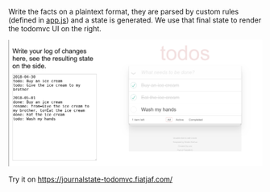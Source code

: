 Write the facts on a plaintext format, they are parsed by custom rules (defined in [app.js](app.js#L59-L119)) and a state is generated. We use that final state to render the todomvc UI on the right.

![](screenshot.png)

Try it on https://journalstate-todomvc.fiatjaf.com/
